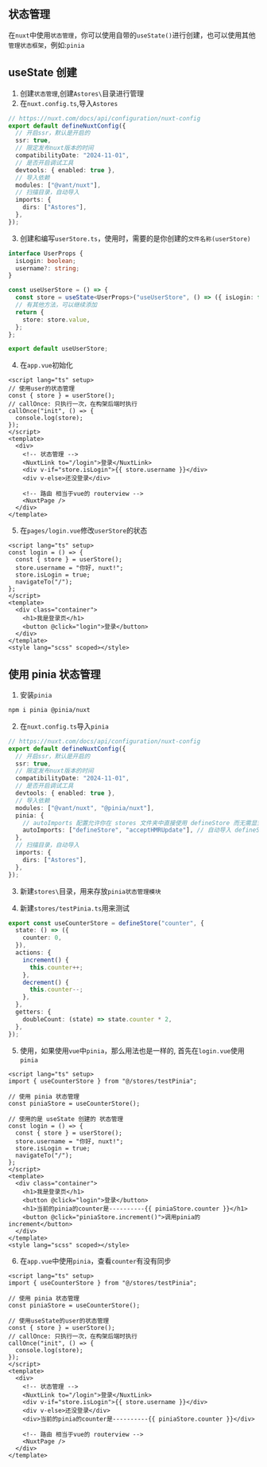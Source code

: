 ## 状态管理

在`nuxt`中使用`状态管理`，你可以使用自带的`useState()`进行创建，也可以使用其他`管理状态框架`，例如:`pinia`

## useState 创建

1. 创建`状态管理`,创建`Astores\`目录进行管理
2. 在`nuxt.config.ts`,导入`Astores`

```ts
// https://nuxt.com/docs/api/configuration/nuxt-config
export default defineNuxtConfig({
  // 开启ssr，默认是开启的
  ssr: true,
  // 限定发布nuxt版本的时间
  compatibilityDate: "2024-11-01",
  // 是否开启调试工具
  devtools: { enabled: true },
  // 导入依赖
  modules: ["@vant/nuxt"],
  // 扫描目录，自动导入
  imports: {
    dirs: ["Astores"],
  },
});
```

3. 创建和编写`userStore.ts`，使用时，需要的是你创建的`文件名称(userStore)`

```ts
interface UserProps {
  isLogin: boolean;
  username?: string;
}

const useUserStore = () => {
  const store = useState<UserProps>("useUserStore", () => ({ isLogin: false }));
  // 有其他方法，可以继续添加
  return {
    store: store.value,
  };
};

export default useUserStore;
```

4. 在`app.vue`初始化

```vue
<script lang="ts" setup>
// 使用user的状态管理
const { store } = userStore();
// callOnce: 只执行一次，在构架后端时执行
callOnce("init", () => {
  console.log(store);
});
</script>
<template>
  <div>
    <!-- 状态管理 -->
    <NuxtLink to="/login">登录</NuxtLink>
    <div v-if="store.isLogin">{{ store.username }}</div>
    <div v-else>还没登录</div>

    <!-- 路由 相当于vue的 routerview -->
    <NuxtPage />
  </div>
</template>
```

5. 在`pages/login.vue`修改`userStore`的状态

```vue
<script lang="ts" setup>
const login = () => {
  const { store } = userStore();
  store.username = "你好, nuxt!";
  store.isLogin = true;
  navigateTo("/");
};
</script>
<template>
  <div class="container">
    <h1>我是登录页</h1>
    <button @click="login">登录</button>
  </div>
</template>
<style lang="scss" scoped></style>
```

## 使用 pinia 状态管理

1. 安装`pinia`

```sh
npm i pinia @pinia/nuxt
```

2. 在`nuxt.config.ts`导入`pinia`

```ts
// https://nuxt.com/docs/api/configuration/nuxt-config
export default defineNuxtConfig({
  // 开启ssr，默认是开启的
  ssr: true,
  // 限定发布nuxt版本的时间
  compatibilityDate: "2024-11-01",
  // 是否开启调试工具
  devtools: { enabled: true },
  // 导入依赖
  modules: ["@vant/nuxt", "@pinia/nuxt"],
  pinia: {
    // autoImports 配置允许你在 stores 文件夹中直接使用 defineStore 而无需显式导入。
    autoImports: ["defineStore", "acceptHMRUpdate"], // 自动导入 defineStore 和 HMR 支持
  },
  // 扫描目录，自动导入
  imports: {
    dirs: ["Astores"],
  },
});
```

3. 新建`stores\`目录，用来存放`pinia状态管理模块`

4. 新建`stores/testPinia.ts`用来测试

```ts
export const useCounterStore = defineStore("counter", {
  state: () => ({
    counter: 0,
  }),
  actions: {
    increment() {
      this.counter++;
    },
    decrement() {
      this.counter--;
    },
  },
  getters: {
    doubleCount: (state) => state.counter * 2,
  },
});
```

5. 使用，如果使用`vue`中`pinia`，那么用法也是一样的, 首先在`login.vue`使用`pinia`

```vue
<script lang="ts" setup>
import { useCounterStore } from "@/stores/testPinia";

// 使用 pinia 状态管理
const piniaStore = useCounterStore();

// 使用的是 useState 创建的 状态管理
const login = () => {
  const { store } = userStore();
  store.username = "你好, nuxt!";
  store.isLogin = true;
  navigateTo("/");
};
</script>
<template>
  <div class="container">
    <h1>我是登录页</h1>
    <button @click="login">登录</button>
    <h1>当前的pinia的counter是----------{{ piniaStore.counter }}</h1>
    <button @click="piniaStore.increment()">调用pinia的increment</button>
  </div>
</template>
<style lang="scss" scoped></style>
```

6. 在`app.vue`中使用`pinia`，查看`counter`有没有同步

```vue
<script lang="ts" setup>
import { useCounterStore } from "@/stores/testPinia";

// 使用 pinia 状态管理
const piniaStore = useCounterStore();

// 使用useState的user的状态管理
const { store } = userStore();
// callOnce: 只执行一次，在构架后端时执行
callOnce("init", () => {
  console.log(store);
});
</script>
<template>
  <div>
    <!-- 状态管理 -->
    <NuxtLink to="/login">登录</NuxtLink>
    <div v-if="store.isLogin">{{ store.username }}</div>
    <div v-else>还没登录</div>
    <div>当前的pinia的counter是----------{{ piniaStore.counter }}</div>

    <!-- 路由 相当于vue的 routerview -->
    <NuxtPage />
  </div>
</template>
```
